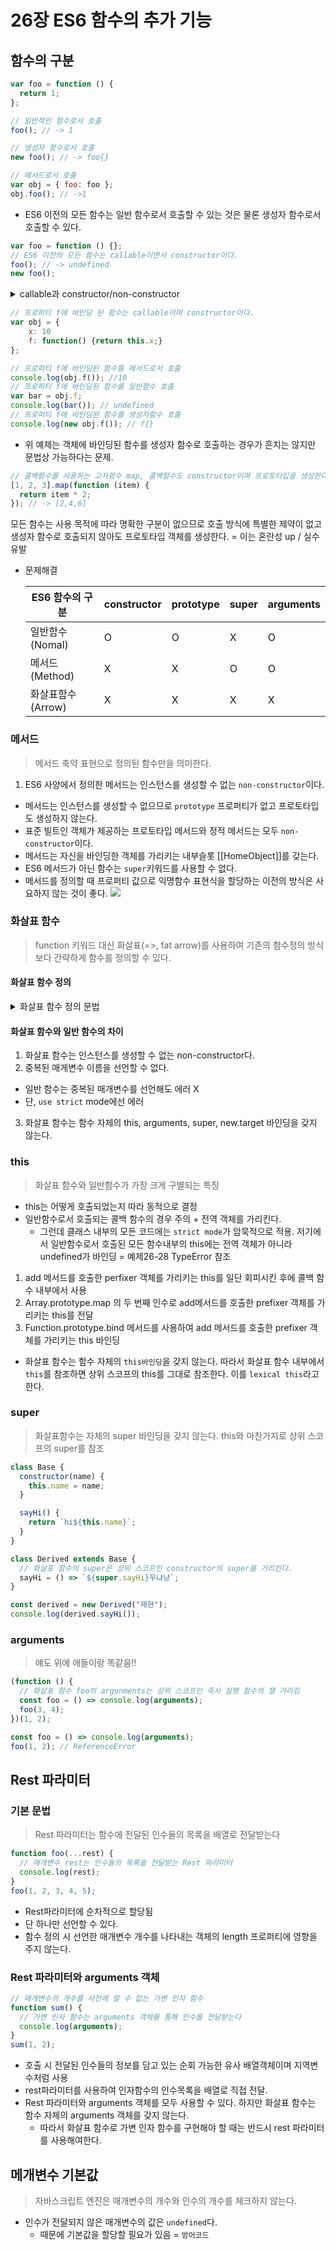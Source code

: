 # 26장 ES6 함수의 추가 기능

## 함수의 구분

```jsx
var foo = function () {
  return 1;
};

// 일반적인 함수로서 호출
foo(); // -> 1

// 생성자 함수로서 호출
new foo(); // -> foo{}

// 메서드로서 호출
var obj = { foo: foo };
obj.foo(); // ->1
```

- ES6 이전의 모든 함수는 일반 함수로서 호출할 수 있는 것은 물론 생성자 함수로서 호출할 수 있다.

```jsx
var foo = function () {};
// ES6 이전의 모든 함수는 callable이면서 constructor이다.
foo(); // -> undefined
new foo();
```

<details>
<summary>callable과 constructor/non-constructor</summary>
내부메서드 [[Call]]과 [[Construct]]에서 살펴 보았듯이 호출할 수 있는 함수 객체를 callable이라 하며, 인스턴스를 생성할 수 있는 함수 객체를 constructor, 인수를 생성할 수 없는 객체를 non-constructor이라 한다.
</details>

```jsx
// 프로퍼티 f에 바인딩 된 함수는 callable이며 constructor이다.
var obj = {
    x: 10
    f: function() {return this.x;}
};

// 프로퍼티 f에 바인딩된 함수를 메서드로서 호출
console.log(obj.f()); //10
// 프로퍼티 f에 바인딩된 함수를 일반함수 호출
var bar = obj.f;
console.log(bar()); // undefined
// 프로퍼티 f에 바인딩된 함수를 생성자함수 호출
console.log(new obj.f()); // f{}
```

- 위 예제는 객체에 바인딩된 함수를 생성자 함수로 호출하는 경우가 흔치는 않지만 문법상 가능하다는 문제.

```jsx
// 콜백함수를 사용하는 고차함수 map, 콜백함수도 constructor이며 프로토타입을 생성한다.
[1, 2, 3].map(function (item) {
  return item * 2;
}); // -> [2,4,6]
```

모든 함수는 사용 목적에 따라 명확한 구분이 없으므로 호출 방식에 특별한 제약이 없고 생성자 함수로 호출되지 않아도 프로토타입 객체를 생성한다. = 이는 혼란성 up / 실수 유발

- 문제해결

  | ES6 함수의 구분    | constructor | prototype | super | arguments |
  | ------------------ | ----------- | --------- | ----- | --------- |
  | 일반함수 (Nomal)   | O           | O         | X     | O         |
  | 메서드 (Method)    | X           | X         | O     | O         |
  | 화살표함수 (Arrow) | X           | X         | X     | X         |

### 메서드

> 메서드 축약 표현으로 정의된 함수만을 의미한다.

1. ES6 사양에서 정의한 메서드는 인스턴스를 생성할 수 없는 `non-constructor`이다.

- 메서드는 인스턴스를 생성할 수 없으므로 `prototype` 프로퍼티가 없고 프로토타입도 생성하지 않는다.
- 표준 빌트인 객체가 제공하는 프로토타입 메서드와 정적 메서드는 모두 `non-constructor`이다.
- 메서드는 자신을 바인딩한 객체를 가리키는 내부슬롯 [[HomeObject]]를 갖는다.
- ES6 메서드가 아닌 함수는 `super`키워드를 사용할 수 없다.
- 메서드를 정의할 때 프로퍼티 값으로 익명함수 표현식을 할당하는 이전의 방식은 사요하지 않는 것이 좋다.
  <img src = "image.png" />

### 화살표 함수

> function 키워드 대신 화살표(=>, fat arrow)를 사용하여 기존의 함수정의 방식보다 간략하게 함수를 정의할 수 있다.

#### 화살표 함수 정의

<details>
<summary>화살표 함수 정의 문법</summary>

- 함수 정의

```jsx
const multiply = (x, y) => x * y;
multiply(2, 6); // -> 6
```

- 매개변수 선언

1. 매개변수가 여러 개인 경우 소괄호() 안에 매개변수를 선언

```jsx
const arrow = (x,y) => {...};
```

2. 매개변수가 한 개인 경우 소괄호() 생략
3. 매개변수가 없는 경우 소괄호() 생략 불가능

```jsx
const arrow = () => {...};
```

- 함수 몸체 선언
  예제 26-15~22 참조

  1. 화살표함수도 일급 객체이므로 고차함수에 인수로 전달할 수 있다. 이경우 일반함수 표현식보다 표현이 간결하고 가독성이 좋다.
  2. 화살표 함수도 즉시 실행 함수로 사용할 수 있다.
  3. 함수 몸체가 여러 개의 문으로 구성된다면 함수 몸체를 감싸는 중괄호 {}를 생략할 수 없다. 이때 반환 값이 있다면 명시적 반환
  4.

</details>

#### 화살표 함수와 일반 함수의 차이

1. 화살표 함수는 인스턴스를 생성할 수 없는 non-constructor다.
2. 중복된 매게변수 이름을 선언할 수 없다.

- 일반 함수는 중복된 매개변수를 선언해도 에러 X
- 단, `use strict` mode에선 에러

3. 화살표 함수는 함수 자체의 this, arguments, super, new.target 바인딩을 갖지 않는다.

### this

> 화살표 함수와 일반함수가 가장 크게 구별되는 특징

- this는 어떻게 호출되었는지 따라 동적으로 결정
- 일반함수로서 호출되는 콜백 함수의 경우 주의 + 전역 객체를 가리킨다.
  - 그런데 클래스 내부의 모든 코드에는 `strict mode`가 암묵적으로 적용. 저기에서 일반함수로서 호출된 모든 함수내부의 this에는 전역 객체가 아니라 undefined가 바인딩 = 예제26-28 TypeError 참조

1. add 메서드를 호출한 perfixer 객체를 가리키는 this를 일단 회피시킨 후에 콜백 함수 내부에서 사용
2. Array.prototype.map 의 두 번째 인수로 add메서드를 호출한 prefixer 객체를 가리키는 this를 전달
3. Function.prototype.bind 메서드를 사용하여 add 메서드를 호출한 prefixer 객체를 가리키는 this 바인딩

- 화살표 함수는 함수 자체의 `this바인딩`을 갖지 않는다. 따라서 화살표 함수 내부에서 `this`를 참조하면 상위 스코프의 this를 그대로 참조한다. 이를 `lexical this`라고 한다.

### super

> 화살표함수는 자체의 super 바인딩을 갖지 않는다. this와 마찬가지로 상위 스코프의 super를 참조

```jsx
class Base {
  constructor(name) {
    this.name = name;
  }

  sayHi() {
    return `hi${this.name}`;
  }
}

class Derived extends Base {
  // 화살표 함수의 super은 상위 스코프인 constructor의 super를 가리킨다.
  sayHi = () => `${super.sayHi}우냐냥`;
}

const derived = new Derived("재현");
console.log(derived.sayHi());
```

### arguments

> 얘도 위에 애들이랑 똑같음!!

```jsx
(function () {
  // 화살표 함수 foo의 argunments는 상위 스코프인 즉시 실행 함수의 쟬 가리킴
  const foo = () => console.log(arguments);
  foo(3, 4);
})(1, 2);

const foo = () => console.log(arguments);
foo(1, 2); // ReferenceError
```

## Rest 파라미터

### 기본 문법

> Rest 파라미터는 함수에 전달된 인수들의 목록을 배열로 전달받는다

```jsx
function foo(...rest) {
  // 매개변수 rest는 인수들의 목록을 전달받는 Rest 파라미터
  console.log(rest);
}
foo(1, 2, 3, 4, 5);
```

- Rest파라미터에 순차적으로 할당됨
- 단 하나만 선언할 수 있다.
- 함수 정의 시 선언한 매개변수 개수를 나타내는 객체의 length 프로퍼티에 영향을 주지 않는다.

### Rest 파라미터와 arguments 객체

```jsx
// 매개변수의 개수를 사전에 알 수 없는 가변 인자 함수
function sum() {
  // 가변 인자 함수는 arguments 객체를 통해 인수를 전달받는다
  console.log(arguments);
}
sum(1, 2);
```

- 호출 시 전달된 인수들의 정보를 담고 있는 순회 가능한 유사 배열객체이며 지역변수처럼 사용
- rest파라미터를 사용하여 인자함수의 인수목록을 배열로 직접 전달.
- Rest 파라미터와 arguments 객체를 모두 사용할 수 있다. 하지만 화살표 함수는 함수 자체의 arguments 객체를 갖지 않는다.
  - 따라서 화살표 함수로 가변 인자 함수를 구현해야 할 때는 반드시 rest 파라미터를 사용해여한다.

## 메개변수 기본값

> 자바스크립트 엔진은 매개변수의 개수와 인수의 개수를 체크하지 않는다.

- 인수가 전달되지 않은 매개변수의 값은 `undefined`다.
  - 때문에 기본값을 할당할 필요가 있음 = `방어코드`
